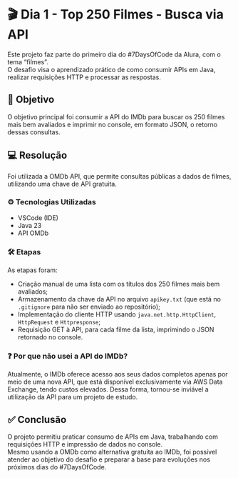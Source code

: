 # 🎬 Dia 1 - Top 250 Filmes - Busca via API

Este projeto faz parte do primeiro dia do #7DaysOfCode da Alura, com o tema “filmes”. <br>
O desafio visa o aprendizado prático de como consumir APIs em Java, realizar requisições HTTP e processar as respostas.

## 🔎 Objetivo

O objetivo principal foi consumir a API do IMDb para buscar os 250 filmes mais bem avaliados e imprimir no console, em formato JSON, o retorno dessas consultas.
<br>

## 💻 Resolução

Foi utilizada a OMDb API, que permite consultas públicas a dados de filmes, utilizando uma chave de API gratuita.

### ⚙️ Tecnologias Utilizadas
- VSCode (IDE)
- Java 23
- API OMDb

### 🛠️ Etapas
As etapas foram:
- Criação manual de uma lista com os títulos dos 250 filmes mais bem avaliados;
- Armazenamento da chave da API no arquivo ```apikey.txt``` (que está no ```.gitignore``` para não ser enviado ao repositório);
- Implementação do cliente HTTP usando ```java.net.http.HttpClient```, ```HttpRequest``` e ```Httpresponse```;
- Requisição GET à API, para cada filme da lista, imprimindo o JSON retornado no console.

### ❓ Por que não usei a API do IMDb?
Atualmente, o IMDb oferece acesso aos seus dados completos apenas por meio de uma nova API, que está disponível exclusivamente via AWS Data Exchange, tendo custos elevados. Dessa forma, tornou-se inviável a utilização da API para um projeto de estudo.

## ✅ Conclusão
O projeto permitiu praticar consumo de APIs em Java, trabalhando com requisições HTTP e impressão de dados no console. <br>
Mesmo usando a OMDb como alternativa gratuita ao IMDb, foi possível atender ao objetivo do desafio e preparar a base para evoluções nos próximos dias do #7DaysOfCode.
